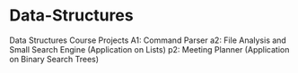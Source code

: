 # Data-Structures
Data Structures Course Projects
A1: Command Parser
a2: File Analysis and Small Search Engine (Application on Lists)
p2: Meeting Planner (Application on Binary Search Trees)
